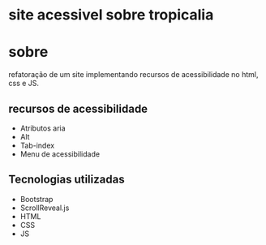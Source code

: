# site acessivel sobre tropicalia
# sobre
refatoração de um site implementando recursos de acessibilidade no html, css e JS.
## recursos de acessibilidade
- Atributos aria
- Alt
- Tab-index
- Menu de acessibilidade
## Tecnologias utilizadas
- Bootstrap
- ScrollReveal.js
- HTML
- CSS
- JS